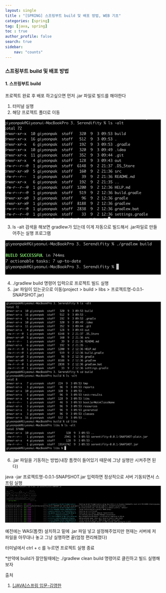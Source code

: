 ```yaml
---
layout: single
title : "[SPRING] 스프링부트 build 및 배포 방법, WEB 기초"
categories: [spring]
tag: [java, spring]
toc : true
author_profile: false
search: true
sidebar:
    nav: "counts"
---
```


### 스프링부트 build 및 배포 방법

#### 1. 스프링부트 build

프로젝트 완료 후 배포 하고싶으면 먼저 .jar 파일로 빌드를 해야한다

1. 터미널 실행
2. 해당 프로젝트 폴더로 이동

![img2](../../../images/posts/java/spring/chapter06/1.png)

3. ls -alt 검색을 해보면 gradlew가 있는데 이게 자동으로 빌드해서 .jar파일로 만들어주는 실행 프로그램

![img2](../../../images/posts/java/spring/chapter06/2.png)

4. ./gradlew build 명령어 입력으로 프로젝트 빌드 실행
5. .jar 파일이 있는곳으로 이동(project > build > libs > 프로젝트명-0.0.1-SNAPSHOT.jar)

![img2](../../../images/posts/java/spring/chapter06/3.png)

6. .jar 파일을 기동하는 방법(내장 톰캣이 들어있기 때문에 그냥 실행만 시켜주면 된다)

java -jar 프로젝트명-0.0.1-SNAPSHOT.jar 입력하면 정상적으로 서버 기동되면서 스프링 실행
![img2](../../../images/posts/java/spring/chapter06/4.png)

<bold>예전에는 WAS(톰캣) 설치하고 밑에 .jar 파일 넣고 설정해주었지만 현재는 서버에 저 파일을 아무대나 놓고 그냥 실행하면 끝(엄청 편리해졌다)</bold>

터미널에서 ctrl + c 를 누르면 프로젝트 실행 종료

*만약에 build가 잘안될때에는 ./gradlew clean build 명령어로 클린하고 빌드 실행해보자



출처 
 1. [[JAVA]스프링 입문-김영한](https://www.inflearn.com/course/%EC%8A%A4%ED%94%84%EB%A7%81-%EC%9E%85%EB%AC%B8-%EC%8A%A4%ED%94%84%EB%A7%81%EB%B6%80%ED%8A%B8/dashboard)
